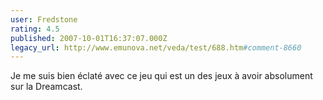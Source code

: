 ```yaml
---
user: Fredstone
rating: 4.5
published: 2007-10-01T16:37:07.000Z
legacy_url: http://www.emunova.net/veda/test/688.htm#comment-8660
---
```

Je me suis bien éclaté avec ce jeu qui est un des jeux à avoir absolument sur la Dreamcast.